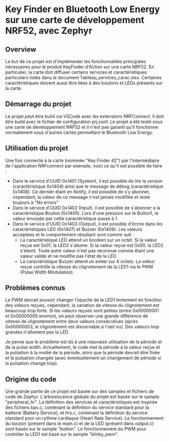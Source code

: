 # Key Finder en Bluetooth Low Energy sur une carte de développement NRF52, avec Zephyr

## Overview

Le but de ce projet est d'implémenter les fonctionnalités principales nécessaires pour le produit KeyFinder d'Action sur une carte NRF52. En particulier, la carte doit diffuser certains services et caractéristiques particuliers listés dans le document Tableau_services_carac.xlsx. Certaines caractéristiques doivent aussi être liées à des boutons et LEDs présents sur la carte.

## Démarrage du projet

Le projet peut être build via VSCode avec les extensions NRFConnect. Il doit être build avec le fichier de configuration prj.conf. Le projet a été testé sous une carte de développement NRF52 et il n'est pas garanti qu'il fonctionne normalement sous d'autres cartes permettant le Bluetooth Low Energy.

## Utilisation du projet

Une fois connecté à la carte (nommée "Key Finder 42") par l'intermédiaire de l'application NRFconnect par exemple, voici ce qu'il est possible de faire : 

- Dans le service d'UUID 0x1401 (System), il est possible de lire la version (caractéristique 0x1404) ainsi que le message de débug (caractéristique 0x1408). Ce dernier étant en Notify, il est possible de s'y abonner, cependant, la valeur de ce message n'est jamais modifiée et reste toujours à "No errors"
- Dans le service d'UUID 0x1402 (Input), il est possible de s'abonner à la caractéristique Bouton (0x1405). Lors d'une pression sur le Button1, la valeur envoyée par cette caractéristique passe à 1.
- Dans le service d'UUID 0x1403 (Output), il est possible d'écrire dans les caractéristiques LED (0x1407) et Buzzer (0x1406). Les valeurs acceptées et le comportement résultant sont comme suit : 
    - La caractéristique LED attend un booléen sur un octet. Si la valeur reçue est 0x01, la LED2 s'allume. Si la valeur reçue est 0x00, la LED2 s'éteint. Toute autre valeur n'est pas reconnue comme étant une valeur valide et ne modifie pas l'état de la LED.
    - La caractéristique Buzzer attend un entier sur 4 octets. La valeur reçue contrôle la vitesse du clignotement de la LED1 via le PWM (Pulse Width Modulation).

## Problèmes connus

Le PWM devrait pouvoir changer l'opacité de la LED1 lentement en fonction des valeurs reçues, cependant, la variation de vitesse du clignotement est beaucoup trop forte. Si les valeurs reçues sont petites (entre 0x00000001 et 0x00000005 environ), on peut observer une grande différence de vitesse de clignotement entre deux valeurs consécutives (après 0x00000003, le clignotement est discernable à l'oeil nu). Des valeurs trop grandes n'allument pas la LED.

Je pense que le problème est dû à une mauvaise utilisation de la période et de la pulse width. Actuellement, le code met la période à la valeur reçue et la pulsation à la moitié de la période, alors que la période devrait être fixée et la pulsation changée (avec éventuellement un changement de période si la pulsation change trop).

## Origine du code

Une grande partie de ce projet est basée sur des samples et fichiers de code de Zephyr.
L'arborescence globale du projet est basée sur le sample "peripheral_hr".
La définition des services et caractéristiques est inspirée des fichiers bas.c, contenant la définition du service standard pour la batterie (Battery Service), et hrs.c, contenant la définition du service standard pour un rythme cardiaque (Heart Rate Service).
Le fonctionnement du bouton (présent dans le main.c) et de la LED (présent dans output.c) sont basés sur le sample "button".
Le fonctionnement du PWM pour contrôler la LED1 est basé sur le sample "blinky_pwm".